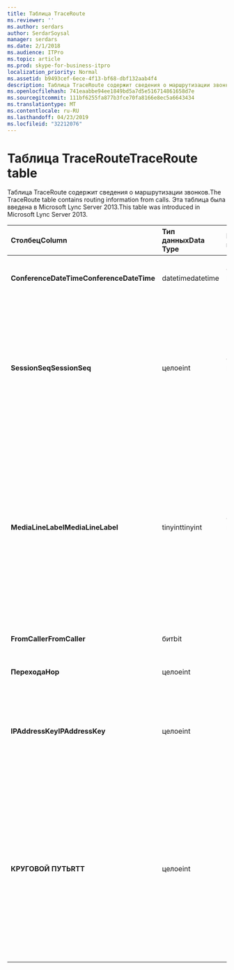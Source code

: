 ```yaml
---
title: Таблица TraceRoute
ms.reviewer: ''
ms.author: serdars
author: SerdarSoysal
manager: serdars
ms.date: 2/1/2018
ms.audience: ITPro
ms.topic: article
ms.prod: skype-for-business-itpro
localization_priority: Normal
ms.assetid: b9493cef-6ece-4f13-bf68-dbf132aab4f4
description: Таблица TraceRoute содержит сведения о маршрутизации звонков. Эта таблица была введена в Microsoft Lync Server 2013.
ms.openlocfilehash: 741eaabbe94ee1849bd5a7d5e516714861658d7e
ms.sourcegitcommit: 111bf6255fa877b3fce70fa8166e8ec5a6643434
ms.translationtype: MT
ms.contentlocale: ru-RU
ms.lasthandoff: 04/23/2019
ms.locfileid: "32212076"
---
```

# <a name="traceroute-table"></a><span data-ttu-id="b3ac1-104">Таблица TraceRoute</span><span class="sxs-lookup"><span data-stu-id="b3ac1-104">TraceRoute table</span></span>
 
<span data-ttu-id="b3ac1-105">Таблица TraceRoute содержит сведения о маршрутизации звонков.</span><span class="sxs-lookup"><span data-stu-id="b3ac1-105">The TraceRoute table contains routing information from calls.</span></span> <span data-ttu-id="b3ac1-106">Эта таблица была введена в Microsoft Lync Server 2013.</span><span class="sxs-lookup"><span data-stu-id="b3ac1-106">This table was introduced in Microsoft Lync Server 2013.</span></span>
  
|<span data-ttu-id="b3ac1-107">**Столбец**</span><span class="sxs-lookup"><span data-stu-id="b3ac1-107">**Column**</span></span>|<span data-ttu-id="b3ac1-108">**Тип данных**</span><span class="sxs-lookup"><span data-stu-id="b3ac1-108">**Data Type**</span></span>|<span data-ttu-id="b3ac1-109">**Ключ/индекс**</span><span class="sxs-lookup"><span data-stu-id="b3ac1-109">**Key/Index**</span></span>|<span data-ttu-id="b3ac1-110">**Сведения**</span><span class="sxs-lookup"><span data-stu-id="b3ac1-110">**Details**</span></span>|
|:-----|:-----|:-----|:-----|
|<span data-ttu-id="b3ac1-111">**ConferenceDateTime**</span><span class="sxs-lookup"><span data-stu-id="b3ac1-111">**ConferenceDateTime**</span></span> <br/> |<span data-ttu-id="b3ac1-112">datetime</span><span class="sxs-lookup"><span data-stu-id="b3ac1-112">datetime</span></span>  <br/> |<span data-ttu-id="b3ac1-113">Основной, внешний</span><span class="sxs-lookup"><span data-stu-id="b3ac1-113">Primary, Foreign</span></span>  <br/> |<span data-ttu-id="b3ac1-114">Дата и время начала вызова.</span><span class="sxs-lookup"><span data-stu-id="b3ac1-114">Date and time that the call began.</span></span>  <br/> |
|<span data-ttu-id="b3ac1-115">**SessionSeq**</span><span class="sxs-lookup"><span data-stu-id="b3ac1-115">**SessionSeq**</span></span> <br/> |<span data-ttu-id="b3ac1-116">целое</span><span class="sxs-lookup"><span data-stu-id="b3ac1-116">int</span></span>  <br/> |<span data-ttu-id="b3ac1-117">Основной, внешний</span><span class="sxs-lookup"><span data-stu-id="b3ac1-117">Primary, Foreign</span></span>  <br/> |<span data-ttu-id="b3ac1-118">Уникальный идентификатор для однозначной идентификации звонков, которые могут начаться на тот же день и в то же время.</span><span class="sxs-lookup"><span data-stu-id="b3ac1-118">Unique identifier used to distinguish between multiple calls that might have begun on the same date and at the same time.</span></span>  <br/> |
|<span data-ttu-id="b3ac1-119">**MediaLineLabel**</span><span class="sxs-lookup"><span data-stu-id="b3ac1-119">**MediaLineLabel**</span></span> <br/> |<span data-ttu-id="b3ac1-120">tinyint</span><span class="sxs-lookup"><span data-stu-id="b3ac1-120">tinyint</span></span>  <br/> |<span data-ttu-id="b3ac1-121">Основной, внешний</span><span class="sxs-lookup"><span data-stu-id="b3ac1-121">Primary, Foreign</span></span>  <br/> |<span data-ttu-id="b3ac1-122">Представляет тип видео строки, используемой в вызове.</span><span class="sxs-lookup"><span data-stu-id="b3ac1-122">Represents the type of video line used in the call.</span></span> <span data-ttu-id="b3ac1-123">Допустимые значения:</span><span class="sxs-lookup"><span data-stu-id="b3ac1-123">Allowed values are:</span></span>  <br/> <span data-ttu-id="b3ac1-124">0 — аудио</span><span class="sxs-lookup"><span data-stu-id="b3ac1-124">0 - Audio</span></span>  <br/> <span data-ttu-id="b3ac1-125">1 — видео</span><span class="sxs-lookup"><span data-stu-id="b3ac1-125">1 - Video</span></span>  <br/> <span data-ttu-id="b3ac1-126">2 — панорамное видео</span><span class="sxs-lookup"><span data-stu-id="b3ac1-126">2 - Panoramic video</span></span>  <br/> <span data-ttu-id="b3ac1-127">3 - приложения и доступ к рабочему столу</span><span class="sxs-lookup"><span data-stu-id="b3ac1-127">3 - Application/Desktop sharing</span></span>  <br/> |
|<span data-ttu-id="b3ac1-128">**FromCaller**</span><span class="sxs-lookup"><span data-stu-id="b3ac1-128">**FromCaller**</span></span> <br/> |<span data-ttu-id="b3ac1-129">бит</span><span class="sxs-lookup"><span data-stu-id="b3ac1-129">bit</span></span>  <br/> |<span data-ttu-id="b3ac1-130">Primary</span><span class="sxs-lookup"><span data-stu-id="b3ac1-130">Primary</span></span>  <br/> |<span data-ttu-id="b3ac1-131">Конечная точка, выполнившим вызов.</span><span class="sxs-lookup"><span data-stu-id="b3ac1-131">Endpoint that placed the call.</span></span>  <br/> |
|<span data-ttu-id="b3ac1-132">**Перехода**</span><span class="sxs-lookup"><span data-stu-id="b3ac1-132">**Hop**</span></span> <br/> |<span data-ttu-id="b3ac1-133">целое</span><span class="sxs-lookup"><span data-stu-id="b3ac1-133">int</span></span>  <br/> ||<span data-ttu-id="b3ac1-134">Переход между сетями /</span><span class="sxs-lookup"><span data-stu-id="b3ac1-134">Network hop/</span></span>  <br/> |
|<span data-ttu-id="b3ac1-135">**IPAddressKey**</span><span class="sxs-lookup"><span data-stu-id="b3ac1-135">**IPAddressKey**</span></span> <br/> |<span data-ttu-id="b3ac1-136">целое</span><span class="sxs-lookup"><span data-stu-id="b3ac1-136">int</span></span>  <br/> |<span data-ttu-id="b3ac1-137">Внешний</span><span class="sxs-lookup"><span data-stu-id="b3ac1-137">Foreign</span></span>  <br/> |<span data-ttu-id="b3ac1-138">Уникальный идентификатор для IP-адреса.</span><span class="sxs-lookup"><span data-stu-id="b3ac1-138">Unique identifier for the IP address.</span></span> <span data-ttu-id="b3ac1-139">IP-адресе хранится в [таблице IP-адрес](ipaddress.md).</span><span class="sxs-lookup"><span data-stu-id="b3ac1-139">IP address information is stored in the [IPAddress table](ipaddress.md).</span></span>  <br/> |
|<span data-ttu-id="b3ac1-140">**КРУГОВОЙ ПУТЬ**</span><span class="sxs-lookup"><span data-stu-id="b3ac1-140">**RTT**</span></span> <br/> |<span data-ttu-id="b3ac1-141">целое</span><span class="sxs-lookup"><span data-stu-id="b3ac1-141">int</span></span>  <br/> ||<span data-ttu-id="b3ac1-142">Время цикла.</span><span class="sxs-lookup"><span data-stu-id="b3ac1-142">Roundtrip time.</span></span> <span data-ttu-id="b3ac1-143">Время цикла измеряет время, необходимое для пакета голосовой связи, ее назначению, а затем отправьте обратная было получено уведомление.</span><span class="sxs-lookup"><span data-stu-id="b3ac1-143">The roundtrip time measures the amount of time it takes for a voice packet to reach its destination and then send back notification that it was received.</span></span>  <br/> |
   

